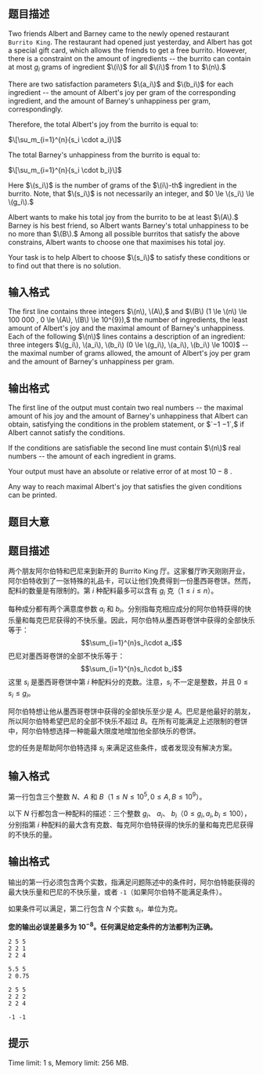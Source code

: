 ## 题目描述


Two friends Albert and Barney came to the newly opened restaurant `Burrito King`. The restaurant had opened just yesterday, and Albert has got a special gift card, which allows the friends to get a free burrito. However, there is a constraint on the amount of ingredients -- the burrito can contain at most $g_i$ grams of ingredient $\(i\)$ for all $\(i\)$ from $1$ to $\(n\).$

There are two satisfaction parameters $\(a_i\)$ and $\(b_i\)$ for each ingredient -- the amount of Albert's joy per gram of the corresponding ingredient, and the amount of Barney's unhappiness per gram, correspondingly.

Therefore, the total Albert's joy from the burrito is equal to:

$\[\su_m_{i=1}^{n}{s_i \cdot a_i}\]$

The total Barney's unhappiness from the burrito is equal to:

$\[\su_m_{i=1}^{n}{s_i \cdot b_i}\]$

Here $\(s_i\)$ is the number of grams of the $\(i\)-th$ ingredient in the burrito. Note, that $\(s_i\)$ is not necessarily an integer, and $0 \le \(s_i\) \le \(g_i\).$

Albert wants to make his total joy from the burrito to be at least $\(A\).$ Barney is his best friend, so Albert wants Barney's total unhappiness to be no more than $\(B\).$ Among all possible burritos that satisfy the above constrains, Albert wants to choose one that maximises his total joy.

Your task is to help Albert to choose $\(s_i\)$ to satisfy these conditions or to find out that there is no solution.



## 输入格式


The first line contains three integers $\(n\), \(A\),$ and $\(B\) (1 \le \(n\) \le 100 000 , 0 \le \(A\), \(B\) \le 10^{9}),$ the number of ingredients, the least amount of Albert's joy and the maximal amount of Barney's unhappiness. Each of the following $\(n\)$ lines contains a description of an ingredient: three integers $\(g_i\), \(a_i\), \(b_i\) (0 \le \(g_i\), \(a_i\), \(b_i\) \le 100)$ -- the maximal number of grams allowed, the amount of Albert's joy per gram and the amount of Barney's unhappiness per gram.



## 输出格式


The first line of the output must contain two real numbers -- the maximal amount of his joy and the amount of Barney's unhappiness that Albert can obtain, satisfying the conditions in the problem statement, or $`−1 −1`,$ if Albert cannot satisfy the conditions.

If the conditions are satisfiable the second line must contain $\(n\)$ real numbers -- the amount of each ingredient in grams.

Your output must have an absolute or relative error of at most $10−8$ .

Any way to reach maximal Albert's joy that satisfies the given conditions can be printed.



## 题目大意
## 题目描述
两个朋友阿尔伯特和巴尼来到新开的 Burrito King 厅。这家餐厅昨天刚刚开业，阿尔伯特收到了一张特殊的礼品卡，可以让他们免费得到一份墨西哥卷饼。然而，配料的数量是有限制的。第 $i$ 种配料最多可以含有 $g_i$ 克（$1\le i\le n$）。

每种成分都有两个满意度参数 $a_i$ 和 $b_i$。分别指每克相应成分的阿尔伯特获得的快乐量和每克巴尼获得的不快乐量。因此，阿尔伯特从墨西哥卷饼中获得的全部快乐等于：
$$\sum_{i=1}^{n}s_i\cdot a_i$$
巴尼对墨西哥卷饼的全部不快乐等于：
$$\sum_{i=1}^{n}s_i\cdot b_i$$
这里 $s_i$ 是墨西哥卷饼中第 $i$ 种配料分的克数。注意，$s_i$ 不一定是整数，并且 $0\le s_i\le g_i$。

阿尔伯特想让他从墨西哥卷饼中获得的全部快乐至少是 $A$。巴尼是他最好的朋友，所以阿尔伯特希望巴尼的全部不快乐不超过 $B$。在所有可能满足上述限制的卷饼中，阿尔伯特想选择一种能最大限度地增加他全部快乐的卷饼。

您的任务是帮助阿尔伯特选择 $s_i$ 来满足这些条件，或者发现没有解决方案。
## 输入格式
第一行包含三个整数 $N$、$A$ 和 $B$（$1\le N \le 10^{5},0\le A,B\le 10^{9}$）。

以下 $N$ 行都包含一种配料的描述：三个整数 $g_i$、 $a_i$、 $b_i$（$0\le g_i,a_i,b_i\le 100$），分别指第 $i$ 种配料的最大含有克数、每克阿尔伯特获得的快乐的量和每克巴尼获得的不快乐的量。
## 输出格式
输出的第一行必须包含两个实数，指满足问题陈述中的条件时，阿尔伯特能获得的最大快乐量和巴尼的不快乐量，或者 `-1`（如果阿尔伯特不能满足条件）。

如果条件可以满足，第二行包含 $N$ 个实数  $s_i$，单位为克。

**您的输出必误差最多为 $10^{-8}$。任何满足给定条件的方法都判为正确。**

```input1
2 5 5
2 2 1
2 2 4

```

```output1
5.5 5
2 0.75

```

```input2
2 5 5
2 2 2
2 2 4

```

```output2
-1 -1

```

## 提示
Time limit: 1 s, Memory limit: 256 MB. 



